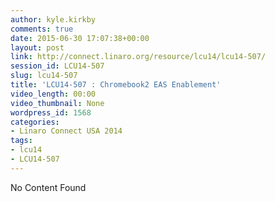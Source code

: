 ```yaml
---
author: kyle.kirkby
comments: true
date: 2015-06-30 17:07:38+00:00
layout: post
link: http://connect.linaro.org/resource/lcu14/lcu14-507/
session_id: LCU14-507
slug: lcu14-507
title: 'LCU14-507 : Chromebook2 EAS Enablement'
video_length: 00:00
video_thumbnail: None
wordpress_id: 1568
categories:
- Linaro Connect USA 2014
tags:
- lcu14
- LCU14-507
---
```


No Content Found
